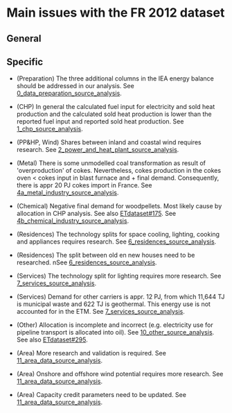 # Main issues with the FR 2012 dataset

## General


## Specific

- (Preparation) The three additional columns in the IEA energy balance should be addressed in our analysis. See [0_data_preparation_source_analysis](0_preparation/0_data_preparation_source_analysis.md#debts).

- (CHP) In general the calculated fuel input for electricity and sold heat production and the calculated sold heat production is lower than the reported fuel input and reported sold heat production. See [1_chp_source_analysis](1_chp/1_chp_source_analysis.md#debts).

- (PP&HP, Wind) Shares between inland and coastal wind requires research. See [2_power_and_heat_plant_source_analysis](2_power_and_heat_plant/2_power_and_heat_plant_source_analysis.md#debts).

- (Metal) There is some unmodelled coal transformation as result of 'overproduction' of cokes. Nevertheless, cokes production in the cokes oven < cokes input in blast furnace and + final demand. Consequently, there is appr 20 PJ cokes import in France. See [4a_metal_industry_source_analysis](4a_metal_industry/4a_metal_industry_source_analysis.md#debts).

- (Chemical) Negative final demand for woodpellets. Most likely cause by allocation in CHP analysis. See also [ETdataset#175](https://github.com/quintel/etdataset/issues/175). See [4b_chemical_industry_source_analysis](4a_chemical_industry/4a_chemical_industry_source_analysis.md#debts).

- (Residences) The technology splits for space cooling, lighting, cooking and appliances requires research. See [6_residences_source_analysis](6_residences/6_residences_source_analysis.md#debts).

- (Residences) The split between old en new houses need to be researched. nSee [6_residences_source_analysis](6_residences/6_residences_source_analysis.md#debts).

- (Services) The technology split for lighting requires more research. See [7_services_source_analysis](7_services/7_services_source_analysis.md#debts).
- (Services) Demand for other carriers is appr. 12 PJ, from which 11,644 TJ is municipal waste and 622 TJ is geothermal. This energy use is not accounted for in the ETM. See [7_services_source_analysis](7_services/7_services_source_analysis.md#debts).

- (Other) Allocation is incomplete and incorrect (e.g. electricity use for pipeline transport is allocated into oil). See [10_other_source_analysis](10_other/10_other_source_analysis.md#debts). See also [ETdataset#295](https://github.com/quintel/etdataset/issues/295).

- (Area) More research and validation is required. See [11_area_data_source_analysis](11_area_data/11_area_data_source_analysis.md#debts).

- (Area) Onshore and offshore wind potential requires more research. See [11_area_data_source_analysis](11_area_data/11_area_data_source_analysis.md#debts).

- (Area) Capacity credit parameters need to be updated. See [11_area_data_source_analysis](11_area_data/11_area_data_source_analysis.md#debts).